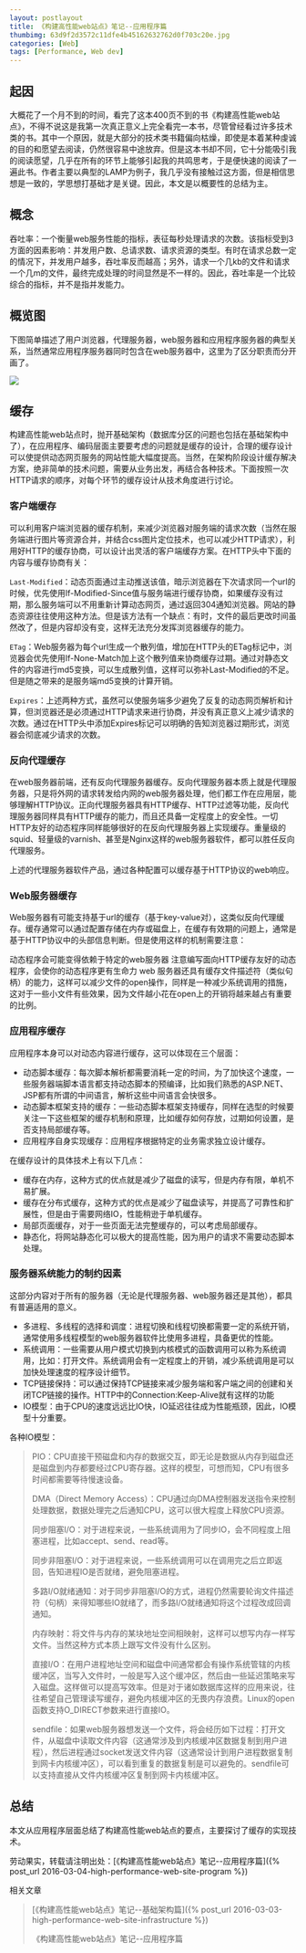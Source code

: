 ```yaml
---
layout: postlayout
title: 《构建高性能web站点》笔记--应用程序篇
thumbimg: 63d9f2d3572c11dfe4b45162632762d0f703c20e.jpg
categories: [Web]
tags: [Performance, Web dev]
---
```


## 起因
大概花了一个月不到的时间，看完了这本400页不到的书《构建高性能web站点》，不得不说这是我第一次真正意义上完全看完一本书，尽管曾经看过许多技术类的书。其中一个原因，就是大部分的技术类书籍偏向枯燥，即使是本着某种虔诚的目的和愿望去阅读，仍然很容易中途放弃。但是这本书却不同，它十分能吸引我的阅读愿望，几乎在所有的环节上能够引起我的共鸣思考，于是便快速的阅读了一遍此书。作者主要以典型的LAMP为例子，我几乎没有接触过这方面，但是相信思想是一致的，学思想打基础才是关键。因此，本文是以概要性的总结为主。

## 概念

吞吐率：一个衡量web服务性能的指标，表征每秒处理请求的次数。该指标受到3方面的因素影响：并发用户数、总请求数、请求资源的类型。有时在请求总数一定的情况下，并发用户越多，吞吐率反而越高；另外，请求一个几kb的文件和请求一个几m的文件，最终完成处理的时间显然是不一样的。因此，吞吐率是一个比较综合的指标，并不是指并发能力。

## 概览图

下图简单描述了用户浏览器，代理服务器，web服务器和应用程序服务器的典型关系，当然通常应用程序服务器同时包含在web服务器中，这里为了区分职责而分开画了。

![](http://images.cnblogs.com/cnblogs_com/P_Chou/201210/201210092249354396.png)

## 缓存

构建高性能web站点时，抛开基础架构（数据库分区的问题也包括在基础架构中了），在应用程序、编码层面主要要考虑的问题就是缓存的设计，合理的缓存设计可以使提供动态网页服务的网站性能大幅度提高。当然，在架构阶段设计缓存解决方案，绝非简单的技术问题，需要从业务出发，再结合各种技术。下面按照一次HTTP请求的顺序，对每个环节的缓存设计从技术角度进行讨论。

### 客户端缓存

可以利用客户端浏览器的缓存机制，来减少浏览器对服务端的请求次数（当然在服务端进行图片等资源合并，并结合css图片定位技术，也可以减少HTTP请求），利用好HTTP的缓存协商，可以设计出灵活的客户端缓存方案。在HTTP头中下面的内容与缓存协商有关：

`Last-Modified`：动态页面通过主动推送该值，暗示浏览器在下次请求同一个url的时候，优先使用If-Modified-Since值与服务端进行缓存协商，如果缓存没有过期，那么服务端可以不用重新计算动态网页，通过返回304通知浏览器。网站的静态资源往往使用这种方法。但是该方法有一个缺点：有时，文件的最后更改时间虽然改了，但是内容却没有变，这样无法充分发挥浏览器缓存的能力。

`ETag`：Web服务器为每个url生成一个散列值，增加在HTTP头的ETag标记中，浏览器会优先使用If-None-Match加上这个散列值来协商缓存过期。通过对静态文件的内容进行md5变换，可以生成散列值，这样可以弥补Last-Modified的不足。但是随之带来的是服务端md5变换的计算开销。

`Expires`：上述两种方式，虽然可以使服务端多少避免了反复的动态网页解析和计算，但浏览器还是必须通过HTTP请求来进行协商，并没有真正意义上减少请求的次数。通过在HTTP头中添加Expires标记可以明确的告知浏览器过期形式，浏览器会彻底减少请求的次数。


### 反向代理缓存

在web服务器前端，还有反向代理服务器缓存。反向代理服务器本质上就是代理服务器，只是将外网的请求转发给内网的web服务器处理，他们都工作在应用层，能够理解HTTP协议。正向代理服务器具有HTTP缓存、HTTP过滤等功能，反向代理服务器同样具有HTTP缓存的能力，而且还具备一定程度上的安全性。一切HTTP友好的动态程序同样能够很好的在反向代理服务器上实现缓存。重量级的squid、轻量级的varnish、甚至是Nginx这样的web服务器软件，都可以胜任反向代理服务。

上述的代理服务器软件产品，通过各种配置可以缓存基于HTTP协议的web响应。


### Web服务器缓存

Web服务器有可能支持基于url的缓存（基于key-value对），这类似反向代理缓存。缓存通常可以通过配置存储在内存或磁盘上，在缓存有效期的问题上，通常是基于HTTP协议中的头部信息判断。但是使用这样的机制需要注意：

动态程序会可能变得依赖于特定的web服务器
注意编写面向HTTP缓存友好的动态程序，会使你的动态程序更有生命力
web 服务器还具有缓存文件描述符（类似句柄）的能力，这样可以减少文件的open操作，同样是一种减少系统调用的措施，这对于一些小文件有些效果，因为文件越小花在open上的开销将越来越占有重要的比例。  

### 应用程序缓存

应用程序本身可以对动态内容进行缓存，这可以体现在三个层面：

- 动态脚本缓存：每次脚本解析都需要消耗一定的时间，为了加快这个速度，一些服务器端脚本语言都支持动态脚本的预编译，比如我们熟悉的ASP.NET、JSP都有所谓的中间语言，解析这些中间语言会快很多。
- 动态脚本框架支持的缓存：一些动态脚本框架支持缓存，同样在选型的时候要关注一下这些框架的缓存机制和原理，比如缓存如何存放，过期如何设置，是否支持局部缓存等。
- 应用程序自身实现缓存：应用程序根据特定的业务需求独立设计缓存。

在缓存设计的具体技术上有以下几点：

- 缓存在内存，这种方式的优点就是减少了磁盘的读写，但是内存有限，单机不易扩展。
- 缓存在分布式缓存，这种方式的优点是减少了磁盘读写，并提高了可靠性和扩展性，但是由于需要网络IO，性能稍逊于单机缓存。
- 局部页面缓存，对于一些页面无法完整缓存的，可以考虑局部缓存。
- 静态化，将网站静态化可以极大的提高性能，因为用户的请求不需要动态脚本处理。

### 服务器系统能力的制约因素

这部分内容对于所有的服务器（无论是代理服务器、web服务器还是其他），都具有普遍适用的意义。

- 多进程、多线程的选择和调度：进程切换和线程切换都需要一定的系统开销，通常使用多线程模型的web服务器软件比使用多进程，具备更优的性能。
- 系统调用：一些需要从用户模式切换到内核模式的函数调用可以称为系统调用，比如：打开文件。系统调用会有一定程度上的开销，减少系统调用是可以加快处理速度的程序设计细节。
- TCP链接保持：可以通过保持TCP链接来减少服务端和客户端之间的创建和关闭TCP链接的操作。HTTP中的Connection:Keep-Alive就有这样的功能
- IO模型：由于CPU的速度远远比IO快，IO延迟往往成为性能瓶颈，因此，IO模型十分重要。

各种IO模型：

> PIO：CPU直接干预磁盘和内存的数据交互，即无论是数据从内存到磁盘还是磁盘到内存都要经过CPU寄存器。这样的模型，可想而知，CPU有很多时间都需要等待慢速设备。
>
> DMA（Direct Memory Access）：CPU通过向DMA控制器发送指令来控制处理数据，数据处理完之后通知CPU，这可以很大程度上释放CPU资源。
>
> 同步阻塞I/O：对于进程来说，一些系统调用为了同步IO，会不同程度上阻塞进程，比如accept、send、read等。
>
> 同步非阻塞I/O：对于进程来说，一些系统调用可以在调用完之后立即返回，告知进程IO是否就绪，避免阻塞进程。
>
> 多路I/O就绪通知：对于同步非阻塞I/O的方式，进程仍然需要轮询文件描述符（句柄）来得知哪些IO就绪了，而多路I/O就绪通知将这个过程改成回调通知。
>
> 内存映射：将文件与内存的某块地址空间相映射，这样可以想写内存一样写文件。当然这种方式本质上跟写文件没有什么区别。
>
> 直接I/O：在用户进程地址空间和磁盘中间通常都会有操作系统管辖的内核缓冲区，当写入文件时，一般是写入这个缓冲区，然后由一些延迟策略来写入磁盘。这样做可以提高写效率。但是对于诸如数据库这样的应用来说，往往希望自己管理读写缓存，避免内核缓冲区的无畏内存浪费。Linux的open函数支持O_DIRECT参数来进行直接IO。
>
> sendfile：如果web服务器想发送一个文件，将会经历如下过程：打开文件，从磁盘中读取文件内容（这通常涉及到内核缓冲区数据复制到用户进程），然后进程通过socket发送文件内容（这通常设计到用户进程数据复制到网卡内核缓冲区），可以看到重复的数据复制是可以避免的。sendfile可以支持直接从文件内核缓冲区复制到网卡内核缓冲区。

## 总结

本文从应用程序层面总结了构建高性能web站点的要点，主要探讨了缓存的实现技术。

劳动果实，转载请注明出处：[《构建高性能web站点》笔记--应用程序篇]({% post_url 2016-03-04-high-performance-web-site-program %})

相关文章

> [《构建高性能web站点》笔记--基础架构篇]({% post_url 2016-03-03-high-performance-web-site-infrastructure %})
>
> 《构建高性能web站点》笔记--应用程序篇
